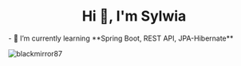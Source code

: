 <h1 align="center">Hi 👋, I'm Sylwia</h1>
- 🌱 I’m currently learning **Spring Boot, REST API, JPA-Hibernate**

</p>

<p><img align="left" src="https://github-readme-stats.vercel.app/api/top-langs?username=blackmirror87&show_icons=true&locale=en&layout=compact" alt="blackmirror87" /></p>

